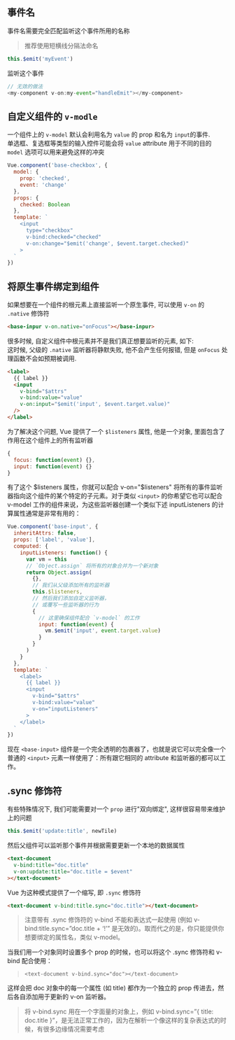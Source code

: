 ## 事件名

事件名需要完全匹配监听这个事件所用的名称

> 推荐使用短横线分隔法命名

```js
this.$emit('myEvent')
```

监听这个事件

```js
// 无效的做法
<my-component v-on:my-event="handleEmit"></my-component>
```

## 自定义组件的 `v-modle`

一个组件上的 `v-model` 默认会利用名为 `value` 的 prop 和名为 `input`的事件.  
单选框、复选框等类型的输入控件可能会将 `value` attribute 用于不同的目的  
`model` 选项可以用来避免这样的冲突

```js
Vue.component('base-checkbox', {
  model: {
    prop: 'checked',
    event: 'change'
  },
  props: {
    checked: Boolean
  },
  template: `
    <input
      type="checkbox"
      v-bind:checked="checked"
      v-on:change="$emit('change', $event.target.checked)"
    >
  `
})
```

## 将原生事件绑定到组件

如果想要在一个组件的根元素上直接监听一个原生事件, 可以使用 `v-on` 的 `.native` 修饰符

```html
<base-inpur v-on.native="onFocus"></base-inpur>
```

很多时候, 自定义组件中根元素并不是我们真正想要监听的元素, 如下:  
这时候, 父级的 `.native` 监听器将静默失败, 他不会产生任何报错, 但是 `onFocus` 处理函数不会如预期被调用.

```html
<label>
  {{ label }}
  <input
    v-bind="$attrs"
    v-bind:value="value"
    v-on:input="$emit('input', $event.target.value)"
  />
</label>
```

为了解决这个问题, Vue 提供了一个 `$listeners` 属性, 他是一个对象, 里面包含了作用在这个组件上的所有监听器

```js
{
  focus: function(event) {},
  input: function(event) {}
}
```

有了这个 $listeners 属性，你就可以配合 v-on="$listeners" 将所有的事件监听器指向这个组件的某个特定的子元素。对于类似 `<input>` 的你希望它也可以配合 v-model 工作的组件来说，为这些监听器创建一个类似下述 inputListeners 的计算属性通常是非常有用的：

```js
Vue.component('base-input', {
  inheritAttrs: false,
  props: ['label', 'value'],
  computed: {
    inputListeners: function() {
      var vm = this
      // `Object.assign` 将所有的对象合并为一个新对象
      return Object.assign(
        {},
        // 我们从父级添加所有的监听器
        this.$listeners,
        // 然后我们添加自定义监听器，
        // 或覆写一些监听器的行为
        {
          // 这里确保组件配合 `v-model` 的工作
          input: function(event) {
            vm.$emit('input', event.target.value)
          }
        }
      )
    }
  },
  template: `
    <label>
      {{ label }}
      <input
        v-bind="$attrs"
        v-bind:value="value"
        v-on="inputListeners"
      >
    </label>
  `
})
```

现在 `<base-input>` 组件是一个完全透明的包裹器了，也就是说它可以完全像一个普通的 `<input>` 元素一样使用了：所有跟它相同的 attribute 和监听器的都可以工作。

## .sync 修饰符

有些特殊情况下, 我们可能需要对一个 `prop` 进行"双向绑定", 这样很容易带来维护上的问题

```js
this.$emit('update:title', newTile)
```

然后父组件可以监听那个事件并根据需要更新一个本地的数据属性

```html
<text-document
  v-bind:title="doc.title"
  v-on:update:title="doc.title = $event"
></text-document>
```

Vue 为这种模式提供了一个缩写, 即 `.sync` 修饰符

```html
<text-document v-bind:title.sync="doc.title"></text-document>
```

> 注意带有 .sync 修饰符的 v-bind 不能和表达式一起使用 (例如 v-bind:title.sync=”doc.title + ‘!’” 是无效的)。取而代之的是，你只能提供你想要绑定的属性名，类似 v-model。

当我们用一个对象同时设置多个 prop 的时候，也可以将这个 .sync 修饰符和 v-bind 配合使用：

> `<text-document v-bind.sync="doc"></text-document>`

这样会把 doc 对象中的每一个属性 (如 title) 都作为一个独立的 prop 传进去，然后各自添加用于更新的 v-on 监听器。

> 将 v-bind.sync 用在一个字面量的对象上，例如 v-bind.sync=”{ title: doc.title }”，是无法正常工作的，因为在解析一个像这样的复杂表达式的时候，有很多边缘情况需要考虑
